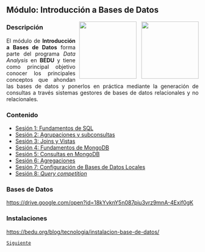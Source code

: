 ## Módulo: Introducción a Bases de Datos

<img src="imagenes/bedu.jpg" align="right" height="150" width="150">

<img src="https://cdn.dribbble.com/users/776867/screenshots/6179644/mongogooo.gif" align="right" height="150" width="150" hspace="10">
<div style="text-align: justify;">

### Descripción

El módulo de __Introducción a Bases de Datos__ forma parte del programa *Data Analysis* en __BEDU__ y tiene como 
principal objetivo conocer los principales conceptos que ahondan las bases de datos y ponerlos en práctica mediante la generación de consultas a través sistemas gestores de bases de datos relacionales y no relacionales.						

### Contenido
 
 - [Sesión 1: Fundamentos de SQL](Sesion-01/Readme.md) 
 - [Sesión 2: Agrupaciones y subconsultas](Sesion-02/Readme.md) 
 - [Sesión 3: Joins y Vistas](Sesion-03/Readme.md) 
 - [Sesión 4: Fundamentos de MongoDB](Sesion-04/Readme.md) 
 - [Sesión 5: Consultas en MongoDB](Sesion-05/Readme.md) 
 - [Sesión 6: Agregaciones](Sesion-06/Readme.md) 
 - [Sesión 7: Configuración de Bases de Datos Locales](Sesion-07/Readme.md) 
 - [Sesión 8: *Query competition*](Sesion-08/Readme.md)  
 
 ### Bases de Datos  
 https://drive.google.com/open?id=18kYvknY5n087piu3vrz9mnA-4Exif0gK

 ### Instalaciones
https://bedu.org/blog/tecnologia/instalacion-base-de-datos/

[`Siguiente`](Sesion-01/Readme.md)

</div>
